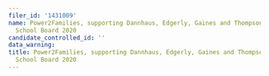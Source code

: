 ```yaml
---
filer_id: '1431009'
name: Power2Families, supporting Dannhaus, Edgerly, Gaines and Thompson for Oakland
  School Board 2020
candidate_controlled_id: ''
data_warning:
title: Power2Families, supporting Dannhaus, Edgerly, Gaines and Thompson for Oakland
  School Board 2020
---
```

